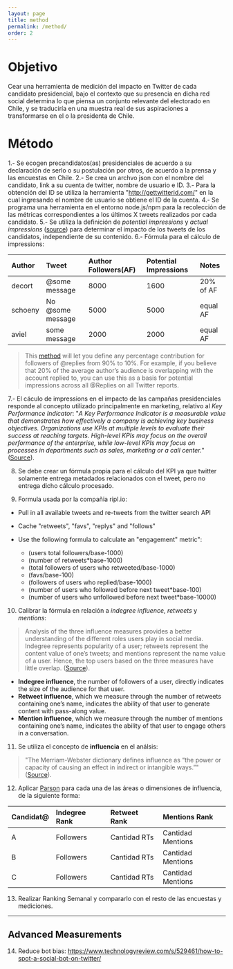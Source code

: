 ```yaml
---
layout: page
title: method
permalink: /method/
order: 2
---
```

# Objetivo
Cear una herramienta de medición del impacto en Twitter de cada candidato presidencial, bajo el contexto que su presencia en dicha red social determina lo que piensa un conjunto relevante del electorado en Chile, y se traduciría en una muestra real de sus aspiraciones a transformarse en el o la presidenta de Chile.

# Método
1.- Se ecogen precandidatos(as) presidenciales de acuerdo a su declaración de serlo o su postulación por otros, de acuerdo a la prensa y las encuestas en Chile.
2.- Se crea un archvo json con el nombre del candidato, link a su cuenta de twitter, nombre de usuario e ID.
3.- Para la obtención del ID se utiliza la herramienta "http://gettwitterid.com/" en la cual ingresando el nombre de usuario se obtiene el ID de la cuenta.
4.- Se programa una herramienta en el entorno node.js/npm para la recolección de las métricas correspondientes a los últimos X tweets realizados por cada candidato.
5.- Se utiliza la definición de *potential impressions* y *actual impressions* ([source](http://simplymeasured.com/blog/potential-impressions-vs-actual-impressions-which-should-you-measure/#sm.01ibb7q419o4ei111h81jlsjcytjm)) para determinar el impacto de los tweets de los candidatos, independiente de su contenido.
6.- Fórmula para el cálculo de impressions:

|Author|Tweet|Author Followers(AF)|Potential Impressions|Notes|
|:---|:---|:---|:---|:---|
|decort|@some message|8000|1600|20% of AF|
|schoeny|No @some message|5000|5000|equal AF|
|aviel|some message|2000|2000|equal AF|

> This [method](http://simplymeasured.com/blog/potential-impressions-guide-to-twitter-analytics/#sm.01ibb7q419o4ei111h81jlsjcytjm) will let you define any percentage contribution for followers of @replies from 90% to 10%. For example, if you believe that 20% of the average author’s audience is overlapping with the account replied to, you can use this as a basis for  potential impressions across all @Replies on all Twitter reports.

7.- El cáculo de impressions en el impacto de las campañas presidenciales responde al concepto utilizado principalmente en marketing, relativo al *Key Performance Indicator*: "*A Key Performance Indicator is a measurable value that demonstrates how effectively a company is achieving key business objectives. Organizations use KPIs at multiple levels to evaluate their success at reaching targets. High-level KPIs may focus on the overall performance of the enterprise, while low-level KPIs may focus on processes in departments such as sales, marketing or a call center.*" ([Source](https://www.klipfolio.com/resources/articles/what-is-a-key-performance-indicator#gref)).

8. Se debe crear un fórmula propia para el cálculo del KPI ya que twitter solamente entrega metadados relacionados con el tweet, pero no entrega dicho cálculo procesado.

9. Formula usada por la compañia ripl.io:
- Pull in all available tweets and re-tweets from the twitter search API
- Cache "retweets", "favs", "replys" and "follows"
- Use the following formula to calculate an "engagement" metric":

  + (users total followers/base-1000)
  + (number of retweets*base-1000)
  + (total followers of users who retweeted/base-1000)
  + (favs/base-100)
  + (followers of users who replied/base-1000)
  + (number of users who followed before next tweet*base-100)
  + (number of users who unfollowed before next tweet*base-10000)

10. Calibrar la fórmula en relación a *indegree influence*, *retweets* y *mentions*:
> Analysis of the three influence measures provides a better understanding of the different roles users play in social media. Indegree represents popularity of a user; retweets represent the content value of one’s tweets; and mentions represent the name value of a user. Hence, the top users based on the three measures have little overlap. ([Source](http://www.aaai.org/ocs/index.php/ICWSM/ICWSM10/paper/viewFile/1538/1826)).

  - **Indegree influence**, the number of followers of a user, directly indicates the size of the audience for that user.
  - **Retweet influence**, which we measure through the number of retweets containing one’s name, indicates the ability of that user to generate content with pass-along value.
  - **Mention influence**, which we measure through the number of mentions containing one’s name, indicates the ability of that user to engage others in a conversation.

11. Se utiliza el concepto de **influencia** en el análsis:
> "The Merriam-Webster dictionary defines influence as “the power or capacity of causing an effect in indirect or intangible ways.”" ([Source](http://www.aaai.org/ocs/index.php/ICWSM/ICWSM10/paper/viewFile/1538/1826)).

12. Aplicar [Parson](https://github.com/agrueneberg/Spearson/blob/gh-pages/test/test.spearson.js) para cada una de las áreas o dimensiones de influencia, de la siguiente forma:

|Candidat@|Indegree Rank|Retweet Rank|Mentions Rank|
|:---|:---|:---|:---|
|A|Followers|Cantidad RTs|Cantidad Mentions|
|B|Followers|Cantidad RTs|Cantidad Mentions|
|C|Followers|Cantidad RTs|Cantidad Mentions|

13. Realizar Ranking Semanal y compararlo con el resto de las encuestas y mediciones.

---
## Advanced Measurements

14. Reduce bot bias: https://www.technologyreview.com/s/529461/how-to-spot-a-social-bot-on-twitter/
